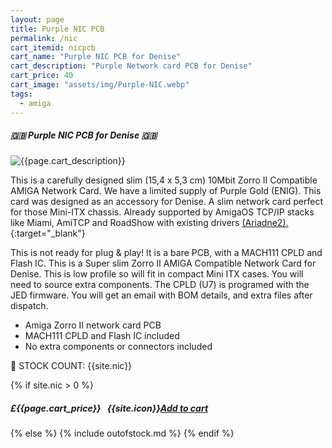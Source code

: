 ```yaml
---
layout: page
title: Purple NIC PCB
permalink: /nic
cart_itemid: nicpcb
cart_name: "Purple NIC PCB for Denise"
cart_description: "Purple Network card PCB for Denise"
cart_price: 40
cart_image: "assets/img/Purple-NIC.webp"
tags: 
  - amiga
---
```


##### 🇬🇧 Purple NIC PCB for Denise 🇬🇧

  <p class="lead text-center">
    <img src="{{page.cart_image}}" class="img-thumbnail" alt="{{page.cart_description}}">
  </p>

This is a carefully designed slim (15,4 x 5,3 cm) 10Mbit Zorro II Compatible AMIGA Network Card. We have a limited supply of Purple Gold (ENIG). This card was designed as an accessory for Denise. A slim network card perfect for those Mini-ITX chassis. Already supported by AmigaOS TCP/IP stacks like Miami, AmiTCP and RoadShow with existing drivers [(Ariadne2).](https://amiga.resource.cx/exp/ariadne2){:target="_blank"}

This is not ready for plug & play! It is a bare PCB, with a MACH111 CPLD and Flash IC. This is a Super slim Zorro II AMIGA Compatible Network Card for Denise. This is low profile so will fit in compact Mini ITX cases. You will need to source extra components. The CPLD (U7) is programed with the JED firmware. You will get an email with BOM details, and extra files after dispatch.

* Amiga Zorro II network card PCB
* MACH111 CPLD and Flash IC included
* No extra components or connectors included

&#128221; STOCK COUNT: {{site.nic}}

{% if site.nic > 0 %}
##### £{{page.cart_price}} &nbsp; {{site.icon}}[Add to cart](/cart#{{page.cart_itemid}})
{% else %}
{% include outofstock.md %}
{% endif %}